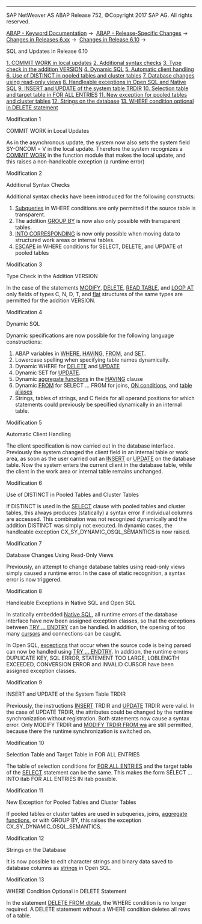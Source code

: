   

* * *

SAP NetWeaver AS ABAP Release 752, ©Copyright 2017 SAP AG. All rights reserved.

[ABAP - Keyword Documentation](https://help.sap.com/doc/abapdocu_752_index_htm/7.52/en-US/abenabap.htm) →  [ABAP - Release-Specific Changes](https://help.sap.com/doc/abapdocu_752_index_htm/7.52/en-US/abennews.htm) →  [Changes in Releases 6.xx](https://help.sap.com/doc/abapdocu_752_index_htm/7.52/en-US/abennews-6.htm) →  [Changes in Release 6.10](https://help.sap.com/doc/abapdocu_752_index_htm/7.52/en-US/abennews-610.htm) → 

SQL and Updates in Release 6.10

[1\. COMMIT WORK in local updates](#!ABAP_MODIFICATION_1@1@)
[
2\. Additional syntax checks](#!ABAP_MODIFICATION_2@2@)
[
3\. Type check in the addition VERSION](#!ABAP_MODIFICATION_3@3@)
[
4\. Dynamic SQL](#!ABAP_MODIFICATION_4@4@)
[
5\. Automatic client handling](#!ABAP_MODIFICATION_5@5@)
[
6\. Use of DISTINCT in pooled tables and cluster tables](#!ABAP_MODIFICATION_6@6@)
[
7\. Database changes using read-only views](#!ABAP_MODIFICATION_7@7@)
[
8\. Handleable exceptions in Open SQL and Native SQL](#!ABAP_MODIFICATION_8@8@)
[
9\. INSERT and UPDATE of the system table TRDIR](#!ABAP_MODIFICATION_9@9@)
[
10\. Selection table and target table in FOR ALL ENTRIES](#!ABAP_MODIFICATION_10@10@)
[
11\. New exception for pooled tables and cluster tables](#!ABAP_MODIFICATION_11@11@)
[
12\. Strings on the database](#!ABAP_MODIFICATION_12@12@)
[
13\. WHERE condition optional in DELETE statement](#!ABAP_MODIFICATION_13@13@)

Modification 1

COMMIT WORK in Local Updates

As in the asynchronous update, the system now also sets the system field SY-ONCOM = V in the local update. Therefore the system recognizes a [COMMIT WORK](https://help.sap.com/doc/abapdocu_752_index_htm/7.52/en-US/abapcommit.htm) in the function module that makes the local update, and this raises a non-handleable exception (a runtime error)

Modification 2

Additional Syntax Checks

Additional syntax checks have been introduced for the following constructs:

1.  [Subqueries](https://help.sap.com/doc/abapdocu_752_index_htm/7.52/en-US/abensubquery_glosry.htm "Glossary Entry") in WHERE conditions are only permitted if the source table is transparent.
2.  The addition [GROUP BY](https://help.sap.com/doc/abapdocu_752_index_htm/7.52/en-US/abapgroupby_clause.htm) is now also only possible with transparent tables.
3.  [INTO CORRESPONDING](https://help.sap.com/doc/abapdocu_752_index_htm/7.52/en-US/abapinto_clause.htm) is now only possible when moving data to structured work areas or internal tables.
4.  [ESCAPE](https://help.sap.com/doc/abapdocu_752_index_htm/7.52/en-US/abenwhere_logexp_like.htm) in WHERE conditions for SELECT, DELETE, and UPDATE of pooled tables
    

Modification 3

Type Check in the Addition VERSION

In the case of the statements [MODIFY](https://help.sap.com/doc/abapdocu_752_index_htm/7.52/en-US/abapmodify_dbtab.htm), [DELETE](https://help.sap.com/doc/abapdocu_752_index_htm/7.52/en-US/abapdelete_dbtab.htm), [READ TABLE](https://help.sap.com/doc/abapdocu_752_index_htm/7.52/en-US/abapread_table_dbtab.htm), and [LOOP AT](https://help.sap.com/doc/abapdocu_752_index_htm/7.52/en-US/abaploop_at_dbtab.htm) only fields of types C, N, D, T, and [flat](https://help.sap.com/doc/abapdocu_752_index_htm/7.52/en-US/abenflat_glosry.htm "Glossary Entry") structures of the same types are permitted for the addition VERSION.

Modification 4

Dynamic SQL

Dynamic specifications are now possible for the following language constructions:

1.  ABAP variables in [WHERE](https://help.sap.com/doc/abapdocu_752_index_htm/7.52/en-US/abapwhere.htm), [HAVING](https://help.sap.com/doc/abapdocu_752_index_htm/7.52/en-US/abaphaving_clause.htm), [FROM](https://help.sap.com/doc/abapdocu_752_index_htm/7.52/en-US/abapfrom_clause.htm), and [SET](https://help.sap.com/doc/abapdocu_752_index_htm/7.52/en-US/abapupdate.htm).
2.  Lowercase spelling when specifying table names dynamically.
3.  Dynamic WHERE for [DELETE](https://help.sap.com/doc/abapdocu_752_index_htm/7.52/en-US/abapdelete_dbtab.htm) and [UPDATE](https://help.sap.com/doc/abapdocu_752_index_htm/7.52/en-US/abapupdate.htm)
4.  Dynamic SET for [UPDATE](https://help.sap.com/doc/abapdocu_752_index_htm/7.52/en-US/abapupdate.htm).
5.  Dynamic [aggregate functions](https://help.sap.com/doc/abapdocu_752_index_htm/7.52/en-US/abapselect_aggregate.htm) in the [HAVING](https://help.sap.com/doc/abapdocu_752_index_htm/7.52/en-US/abaphaving_clause.htm) clause
6.  Dynamic [FROM](https://help.sap.com/doc/abapdocu_752_index_htm/7.52/en-US/abapfrom_clause.htm) for SELECT ... FROM for joins, [ON conditions](https://help.sap.com/doc/abapdocu_752_index_htm/7.52/en-US/abapselect_join.htm), and [table aliases](https://help.sap.com/doc/abapdocu_752_index_htm/7.52/en-US/abapaliases.htm)
7.  Strings, tables of strings, and C fields for all operand positions for which statements could previously be specified dynamically in an internal table.
    

Modification 5

Automatic Client Handling

The client specification is now carried out in the database interface. Previously the system changed the client field in an internal table or work area, as soon as the user carried out an [INSERT](https://help.sap.com/doc/abapdocu_752_index_htm/7.52/en-US/abapinsert_dbtab.htm) or [UPDATE](https://help.sap.com/doc/abapdocu_752_index_htm/7.52/en-US/abapupdate.htm) on the database table. Now the system enters the current client in the database table, while the client in the work area or internal table remains unchanged.

Modification 6

Use of DISTINCT in Pooled Tables and Cluster Tables

If DISTINCT is used in the [SELECT](https://help.sap.com/doc/abapdocu_752_index_htm/7.52/en-US/abapselect_clause.htm) clause with pooled tables and cluster tables, this always produces (statically) a syntax error if individual columns are accessed. This combination was not recognized dynamically and the addition DISTINCT was simply not executed. In dynamic cases, the handleable exception CX\_SY\_DYNAMIC\_OSQL\_SEMANTICS is now raised.

Modification 7

Database Changes Using Read-Only Views

Previously, an attempt to change database tables using read-only views simply caused a runtime error. In the case of static recognition, a syntax error is now triggered.

Modification 8

Handleable Exceptions in Native SQL and Open SQL

In statically embedded [Native SQL](https://help.sap.com/doc/abapdocu_752_index_htm/7.52/en-US/abennative_sql_glosry.htm "Glossary Entry"), all runtime errors of the database interface have now been assigned exception classes, so that the exceptions between [TRY ... ENDTRY](https://help.sap.com/doc/abapdocu_752_index_htm/7.52/en-US/abaptry.htm) can be handled. In addition, the opening of too many [cursors](https://help.sap.com/doc/abapdocu_752_index_htm/7.52/en-US/abapopen_cursor.htm) and connections can be caught.

In Open SQL, [exceptions](https://help.sap.com/doc/abapdocu_752_index_htm/7.52/en-US/abenopensql_exceptions.htm) that occur when the source code is being parsed can now be handled using [TRY ... ENDTRY](https://help.sap.com/doc/abapdocu_752_index_htm/7.52/en-US/abaptry.htm). In addition, the runtime errors DUPLICATE KEY, SQL ERROR, STATEMENT TOO LARGE, LOBLENGTH EXCEEDED, CONVERSION ERROR
and INVALID CURSOR have been assigned exception classes.

Modification 9

INSERT and UPDATE of the System Table TRDIR

Previously, the instructions [INSERT](https://help.sap.com/doc/abapdocu_752_index_htm/7.52/en-US/abapinsert_dbtab.htm)
TRDIR and [UPDATE](https://help.sap.com/doc/abapdocu_752_index_htm/7.52/en-US/abapupdate.htm) TRDIR were valid. In the case of UPDATE TRDIR, the attributes could be changed by the runtime synchronization without registration. Both statements now cause a syntax error. Only MODIFY TRDIR and [MODIFY TRDIR FROM wa](https://help.sap.com/doc/abapdocu_752_index_htm/7.52/en-US/abapmodify_dbtab.htm) are still permitted, because there the runtime synchronization is switched on.

Modification 10

Selection Table and Target Table in FOR ALL ENTRIES

The table of selection conditions for [FOR ALL ENTRIES](https://help.sap.com/doc/abapdocu_752_index_htm/7.52/en-US/abapwhere.htm) and the target table of the [SELECT](https://help.sap.com/doc/abapdocu_752_index_htm/7.52/en-US/abapinto_clause.htm) statement can be the same. This makes the form SELECT ... INTO itab FOR ALL ENTRIES IN itab possible.

Modification 11

New Exception for Pooled Tables and Cluster Tables

If pooled tables or cluster tables are used in subqueries, joins, [aggregate functions](https://help.sap.com/doc/abapdocu_752_index_htm/7.52/en-US/abenaggregate_function_glosry.htm "Glossary Entry"), or with GROUP BY, this raises the exception CX\_SY\_DYNAMIC\_OSQL\_SEMANTICS.

Modification 12

Strings on the Database

It is now possible to edit character strings and binary data saved to database columns as [strings](https://help.sap.com/doc/abapdocu_752_index_htm/7.52/en-US/abenddic_builtin_types.htm) in Open SQL.

Modification 13

WHERE Condition Optional in DELETE Statement

In the statement [DELETE FROM dbtab](https://help.sap.com/doc/abapdocu_752_index_htm/7.52/en-US/abapdelete_dbtab.htm), the WHERE condition is no longer required. A DELETE statement without a WHERE condition deletes all rows of a table.